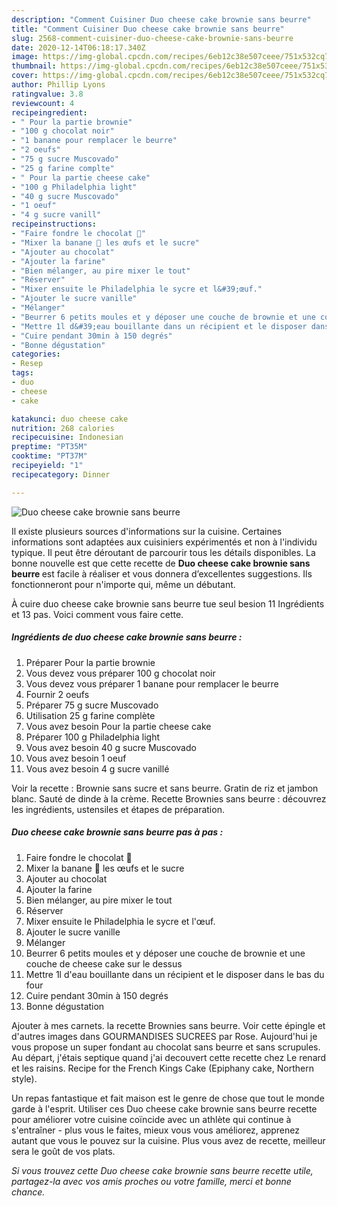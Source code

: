 ```yaml
---
description: "Comment Cuisiner Duo cheese cake brownie sans beurre"
title: "Comment Cuisiner Duo cheese cake brownie sans beurre"
slug: 2568-comment-cuisiner-duo-cheese-cake-brownie-sans-beurre
date: 2020-12-14T06:18:17.340Z
image: https://img-global.cpcdn.com/recipes/6eb12c38e507ceee/751x532cq70/duo-cheese-cake-brownie-sans-beurre-photo-principale-de-la-recette.jpg
thumbnail: https://img-global.cpcdn.com/recipes/6eb12c38e507ceee/751x532cq70/duo-cheese-cake-brownie-sans-beurre-photo-principale-de-la-recette.jpg
cover: https://img-global.cpcdn.com/recipes/6eb12c38e507ceee/751x532cq70/duo-cheese-cake-brownie-sans-beurre-photo-principale-de-la-recette.jpg
author: Phillip Lyons
ratingvalue: 3.8
reviewcount: 4
recipeingredient:
- " Pour la partie brownie"
- "100 g chocolat noir"
- "1 banane pour remplacer le beurre"
- "2 oeufs"
- "75 g sucre Muscovado"
- "25 g farine complte"
- " Pour la partie cheese cake"
- "100 g Philadelphia light"
- "40 g sucre Muscovado"
- "1 oeuf"
- "4 g sucre vanill"
recipeinstructions:
- "Faire fondre le chocolat 🍫"
- "Mixer la banane 🍌 les œufs et le sucre"
- "Ajouter au chocolat"
- "Ajouter la farine"
- "Bien mélanger, au pire mixer le tout"
- "Réserver"
- "Mixer ensuite le Philadelphia le sycre et l&#39;œuf."
- "Ajouter le sucre vanille"
- "Mélanger"
- "Beurrer 6 petits moules et y déposer une couche de brownie et une couche de cheese cake sur le dessus"
- "Mettre 1l d&#39;eau bouillante dans un récipient et le disposer dans le bas du four"
- "Cuire pendant 30min à 150 degrés"
- "Bonne dégustation"
categories:
- Resep
tags:
- duo
- cheese
- cake

katakunci: duo cheese cake 
nutrition: 268 calories
recipecuisine: Indonesian
preptime: "PT35M"
cooktime: "PT37M"
recipeyield: "1"
recipecategory: Dinner

---
```



![Duo cheese cake brownie sans beurre](https://img-global.cpcdn.com/recipes/6eb12c38e507ceee/751x532cq70/duo-cheese-cake-brownie-sans-beurre-photo-principale-de-la-recette.jpg)

Il existe plusieurs sources d'informations sur la cuisine. Certaines informations sont adaptées aux cuisiniers expérimentés et non à l'individu typique. Il peut être déroutant de parcourir tous les détails disponibles. La bonne nouvelle est que cette recette de <strong> Duo cheese cake brownie sans beurre </strong> est facile à réaliser et vous donnera d’excellentes suggestions. Ils fonctionneront pour n'importe qui, même un débutant.

<!--inarticleads1-->

À cuire duo cheese cake brownie sans beurre tue seul besion 11 Ingrédients et 13 pas. Voici comment vous faire cette.

##### Ingrédients de duo cheese cake brownie sans beurre :

1. Préparer  Pour la partie brownie
1. Vous devez vous préparer 100 g chocolat noir
1. Vous devez vous préparer 1 banane pour remplacer le beurre
1. Fournir 2 oeufs
1. Préparer 75 g sucre Muscovado
1. Utilisation 25 g farine complète
1. Vous avez besoin  Pour la partie cheese cake
1. Préparer 100 g Philadelphia light
1. Vous avez besoin 40 g sucre Muscovado
1. Vous avez besoin 1 oeuf
1. Vous avez besoin 4 g sucre vanillé


Voir la recette : Brownie sans sucre et sans beurre. Gratin de riz et jambon blanc. Sauté de dinde à la crème. Recette Brownies sans beurre : découvrez les ingrédients, ustensiles et étapes de préparation. 

<!--inarticleads2-->

##### Duo cheese cake brownie sans beurre pas à pas :

1. Faire fondre le chocolat 🍫
1. Mixer la banane 🍌 les œufs et le sucre
1. Ajouter au chocolat
1. Ajouter la farine
1. Bien mélanger, au pire mixer le tout
1. Réserver
1. Mixer ensuite le Philadelphia le sycre et l&#39;œuf.
1. Ajouter le sucre vanille
1. Mélanger
1. Beurrer 6 petits moules et y déposer une couche de brownie et une couche de cheese cake sur le dessus
1. Mettre 1l d&#39;eau bouillante dans un récipient et le disposer dans le bas du four
1. Cuire pendant 30min à 150 degrés
1. Bonne dégustation


Ajouter à mes carnets. la recette Brownies sans beurre. Voir cette épingle et d&#39;autres images dans GOURMANDISES SUCREES par Rose. Aujourd&#39;hui je vous propose un super fondant au chocolat sans beurre et sans scrupules. Au départ, j&#39;étais septique quand j&#39;ai decouvert cette recette chez Le renard et les raisins. Recipe for the French Kings Cake (Epiphany cake, Northern style). 

<!--inarticleads1-->

<p>
Un repas fantastique et fait maison est le genre de chose que tout le monde garde à l'esprit. Utiliser ces Duo cheese cake brownie sans beurre recette pour améliorer votre cuisine coïncide avec un athlète qui continue à s'entraîner - plus vous le faites, mieux vous vous améliorez, apprenez autant que vous le pouvez sur la cuisine. Plus vous avez de recette, meilleur sera le goût de vos plats.
</p>

<p>
<i>Si vous trouvez cette Duo cheese cake brownie sans beurre recette utile, partagez-la avec vos amis proches ou votre famille, merci et bonne chance.</i>
</p>
